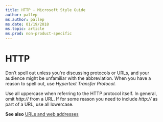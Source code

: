 ```yaml
---
title: HTTP - Microsoft Style Guide
author: pallep
ms.author: pallep
ms.date: 01/19/2018
ms.topic: article
ms.prod: non-product-specific
---
```


# HTTP

Don’t
spell out unless you're discussing protocols or URLs, and your
audience might be unfamiliar with the abbreviation. When you have a
reason to spell out, use *Hypertext Transfer Protocol.*

Use all uppercase when referring to the HTTP protocol itself. In general, omit *http://* from a URL. If for some reason you need to include *http://* as part of a URL, use all lowercase.

**See also** [URLs and web addresses](~/urls-web-addresses.md)
